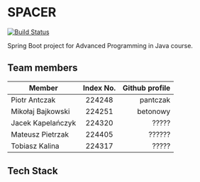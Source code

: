 # SPACER

[![Build Status](https://travis-ci.com/betonowy/AraAra.svg?branch=master)](https://travis-ci.com/betonowy/AraAra)

Spring Boot project for Advanced Programming in Java course.

## Team members

| Member        | Index No.     | Github profile  |
| ------------- |:-------------:| -----:|
| Piotr Antczak | 224248        | pantczak |
| Mikołaj Bajkowski     | 224251     |   betonowy |
| Jacek Kapelańczyk | 224320     |    ????? |
| Mateusz Pietrzak | 224405 |  ??????|
| Tobiasz Kalina| 224317| ?????|

## Tech Stack
